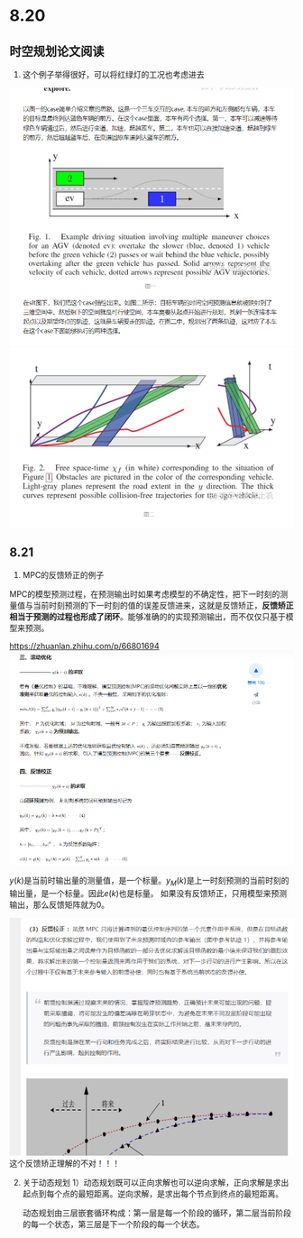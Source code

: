# 8.20

## 时空规划论文阅读
1. 这个例子举得很好，可以将红绿灯的工况也考虑进去

![](images/2022年7月工作日志_image_1.png)
![](images/2022年7月工作日志_image_2.png)


## 8.21
1. MPC的反馈矫正的例子
   
MPC的模型预测过程，在预测输出时如果考虑模型的不确定性，把下一时刻的测量值与当前时刻预测的下一时刻的值的误差反馈进来，这就是反馈矫正，**反馈矫正相当于预测的过程也形成了闭环**。能够准确的的实现预测输出，而不仅仅只基于模型来预测。

https://zhuanlan.zhihu.com/p/66801694
![](images/2022年7月工作日志_image_3.png)

$y(k)$是当前时输出量的测量值，是一个标量。$y_M(k)$是上一时刻预测的当前时刻的输出量，是一个标量。因此$e(k)$也是标量。
如果没有反馈矫正，只用模型来预测输出，那么反馈矩阵就为0。


![](images/2022年7月工作日志_image_4.png)
这个反馈矫正理解的不对！！！

2. 关于动态规划
   1）动态规划既可以正向求解也可以逆向求解，正向求解是求出起点到每个点的最短距离。逆向求解，是求出每个节点到终点的最短距离。

   动态规划由三层嵌套循环构成：第一层是每一个阶段的循环，第二层当前阶段的每一个状态，第三层是下一个阶段的每一个状态。